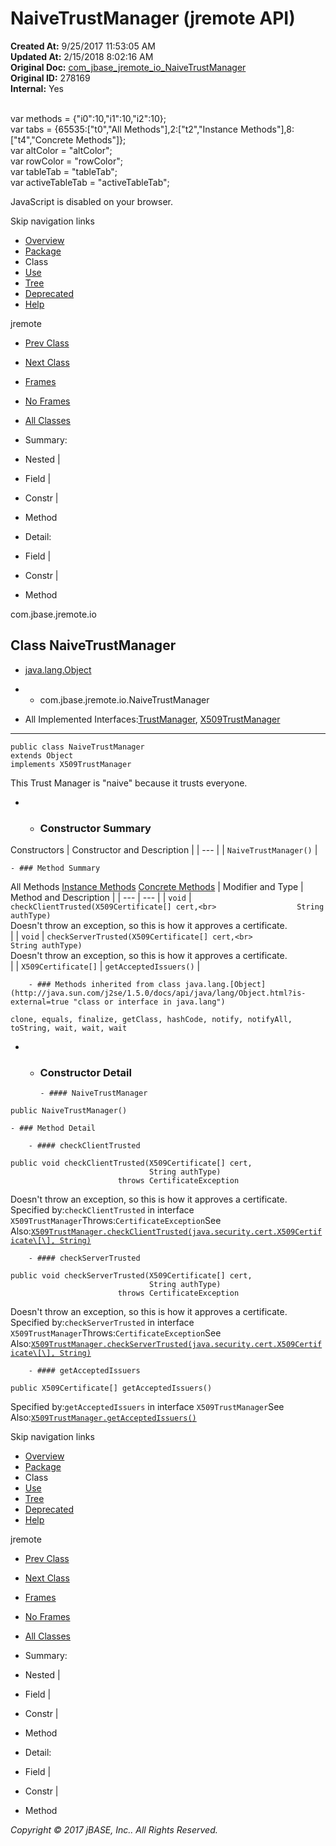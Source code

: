 # NaiveTrustManager (jremote   API)

**Created At:** 9/25/2017 11:53:05 AM  
**Updated At:** 2/15/2018 8:02:16 AM  
**Original Doc:** [com_jbase_jremote_io_NaiveTrustManager](https://docs.jbase.com/39250-io/com_jbase_jremote_io_NaiveTrustManager)  
**Original ID:** 278169  
**Internal:** Yes  

<!--<br>    try {<br>        if (location.href.indexOf('is-external=true') == -1) {<br>            parent.document.title="NaiveTrustManager (jremote   API)";<br>        }<br>    }<br>    catch(err) {<br>    }<br>//--><br>var methods = {"i0":10,"i1":10,"i2":10};<br>var tabs = {65535:["t0","All Methods"],2:["t2","Instance Methods"],8:["t4","Concrete Methods"]};<br>var altColor = "altColor";<br>var rowColor = "rowColor";<br>var tableTab = "tableTab";<br>var activeTableTab = "activeTableTab";
JavaScript is disabled on your browser.

Skip navigation links

- [Overview](../../../../overview-summary.html)
- [Package](./../com.jbase.jremote.io-%28jremote---api%29)
- Class
- [Use](./../class-use/uses-of-class-com.jbase.jremote.io.naivetrustmanager-%28jremote---api%29)
- [Tree](./../com.jbase.jremote.io-class-hierarchy-%28jremote---api%29)
- [Deprecated](../../../../deprecated-list.html)
- [Help](../../../../help-doc.html)


jremote <br>

- [Prev Class](./../jstatementimpl-%28jremote-api%29 "class in com.jbase.jremote.io")
- [Next Class](./../niojbaseobjectreader-%28jremote-api%29 "class in com.jbase.jremote.io")


- [Frames](./.)
- [No Frames](./.)


- [All Classes](../../../../allclasses-noframe.html)


<!--<br>  allClassesLink = document.getElementById("allclasses\_navbar\_top");<br>  if(window==top) {<br>    allClassesLink.style.display = "block";<br>  }<br>  else {<br>    allClassesLink.style.display = "none";<br>  }<br>  //-->

- Summary:
- Nested |
- Field |
- Constr |
- Method


- Detail:
- Field |
- Constr |
- Method

com.jbase.jremote.io

## Class NaiveTrustManager

- [java.lang.Object](http://java.sun.com/j2se/1.5.0/docs/api/java/lang/Object.html?is-external=true "class or interface in java.lang")
- - com.jbase.jremote.io.NaiveTrustManager


- All Implemented Interfaces:[TrustManager](http://java.sun.com/j2se/1.5.0/docs/api/javax/net/ssl/TrustManager.html?is-external=true "class or interface in javax.net.ssl"), [X509TrustManager](http://java.sun.com/j2se/1.5.0/docs/api/javax/net/ssl/X509TrustManager.html?is-external=true "class or interface in javax.net.ssl")
* * *


```
public class NaiveTrustManager
extends Object
implements X509TrustManager
```

This Trust Manager is "naive" because it trusts everyone.

- - ### Constructor Summary


Constructors | Constructor and Description |
| --- |
| `NaiveTrustManager()`  |


    - ### Method Summary


All Methods [Instance Methods](javascript:show%282%29;) [Concrete Methods](javascript:show%288%29;) | Modifier and Type | Method and Description |
| --- | --- |
| `void` | `checkClientTrusted(X509Certificate[] cert,<br>                  String authType)`<br>Doesn't throw an exception, so this is how it approves a certificate.<br> |
| `void` | `checkServerTrusted(X509Certificate[] cert,<br>                  String authType)`<br>Doesn't throw an exception, so this is how it approves a certificate.<br> |
| `X509Certificate[]` | `getAcceptedIssuers()`  |


        - ### Methods inherited from class java.lang.[Object](http://java.sun.com/j2se/1.5.0/docs/api/java/lang/Object.html?is-external=true "class or interface in java.lang")
`clone, equals, finalize, getClass, hashCode, notify, notifyAll, toString, wait, wait, wait`

- - ### Constructor Detail

        - #### NaiveTrustManager

```
public NaiveTrustManager()
```


    - ### Method Detail

        - #### checkClientTrusted

```
public void checkClientTrusted(X509Certificate[] cert,
                               String authType)
                        throws CertificateException
```

Doesn't throw an exception, so this is how it approves a certificate.
Specified by:`checkClientTrusted` in interface `X509TrustManager`Throws:`CertificateException`See Also:[`X509TrustManager.checkClientTrusted(java.security.cert.X509Certificate\[\], String)`](http://java.sun.com/j2se/1.5.0/docs/api/javax/net/ssl/X509TrustManager.html?is-external=true#checkClientTrusted-java.security.cert.X509Certificate:A-java.lang.String- "class or interface in javax.net.ssl")


        - #### checkServerTrusted

```
public void checkServerTrusted(X509Certificate[] cert,
                               String authType)
                        throws CertificateException
```

Doesn't throw an exception, so this is how it approves a certificate.
Specified by:`checkServerTrusted` in interface `X509TrustManager`Throws:`CertificateException`See Also:[`X509TrustManager.checkServerTrusted(java.security.cert.X509Certificate\[\], String)`](http://java.sun.com/j2se/1.5.0/docs/api/javax/net/ssl/X509TrustManager.html?is-external=true#checkServerTrusted-java.security.cert.X509Certificate:A-java.lang.String- "class or interface in javax.net.ssl")


        - #### getAcceptedIssuers

```
public X509Certificate[] getAcceptedIssuers()
```
Specified by:`getAcceptedIssuers` in interface `X509TrustManager`See Also:[`X509TrustManager.getAcceptedIssuers()`](http://java.sun.com/j2se/1.5.0/docs/api/javax/net/ssl/X509TrustManager.html?is-external=true#getAcceptedIssuers-- "class or interface in javax.net.ssl")

Skip navigation links

- [Overview](../../../../overview-summary.html)
- [Package](./../com.jbase.jremote.io-%28jremote---api%29)
- Class
- [Use](./../class-use/uses-of-class-com.jbase.jremote.io.naivetrustmanager-%28jremote---api%29)
- [Tree](./../com.jbase.jremote.io-class-hierarchy-%28jremote---api%29)
- [Deprecated](../../../../deprecated-list.html)
- [Help](../../../../help-doc.html)


jremote <br>

- [Prev Class](./../jstatementimpl-%28jremote-api%29 "class in com.jbase.jremote.io")
- [Next Class](./../niojbaseobjectreader-%28jremote-api%29 "class in com.jbase.jremote.io")


- [Frames](./.)
- [No Frames](./.)


- [All Classes](../../../../allclasses-noframe.html)


<!--<br>  allClassesLink = document.getElementById("allclasses\_navbar\_bottom");<br>  if(window==top) {<br>    allClassesLink.style.display = "block";<br>  }<br>  else {<br>    allClassesLink.style.display = "none";<br>  }<br>  //-->

- Summary:
- Nested |
- Field |
- Constr |
- Method


- Detail:
- Field |
- Constr |
- Method

*Copyright © 2017 jBASE, Inc.. All Rights Reserved.*
